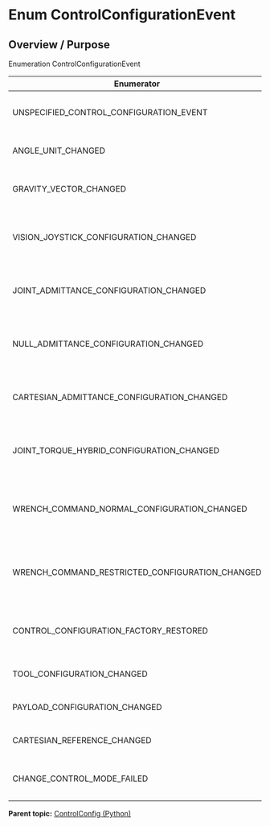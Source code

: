 # Enum ControlConfigurationEvent

## Overview / Purpose

Enumeration ControlConfigurationEvent

|Enumerator|Value|Description|
|----------|-----|-----------|
|UNSPECIFIED\_CONTROL\_CONFIGURATION\_EVENT|0|Unspecified control configuration event|
|ANGLE\_UNIT\_CHANGED|1|Angle unit changed event|
|GRAVITY\_VECTOR\_CHANGED|2|Gravity vector changed event|
|VISION\_JOYSTICK\_CONFIGURATION\_CHANGED|3|Vision joystick configuration changed event|
|JOINT\_ADMITTANCE\_CONFIGURATION\_CHANGED|4|Joint admittance configuration changed event|
|NULL\_ADMITTANCE\_CONFIGURATION\_CHANGED|5|Null admittance configuration changed event|
|CARTESIAN\_ADMITTANCE\_CONFIGURATION\_CHANGED|6|Cartesian admittance configuration changed event|
|JOINT\_TORQUE\_HYBRID\_CONFIGURATION\_CHANGED|7|Joint torque hybrid configuraiton changed event|
|WRENCH\_COMMAND\_NORMAL\_CONFIGURATION\_CHANGED|8|Wrench commmand normal configuration changed event|
|WRENCH\_COMMAND\_RESTRICTED\_CONFIGURATION\_CHANGED|9|Wrench command restricted configuration changed event|
|CONTROL\_CONFIGURATION\_FACTORY\_RESTORED|10|Control configuration factory restored event|
|TOOL\_CONFIGURATION\_CHANGED|11|Tool configuration event|
|PAYLOAD\_CONFIGURATION\_CHANGED|12|Payload configuration event|
|CARTESIAN\_REFERENCE\_CHANGED|13|Cartesian reference event|
|CHANGE\_CONTROL\_MODE\_FAILED|14|Control mode change fail event|

**Parent topic:** [ControlConfig \(Python\)](../../summary_pages/ControlConfig.md)

